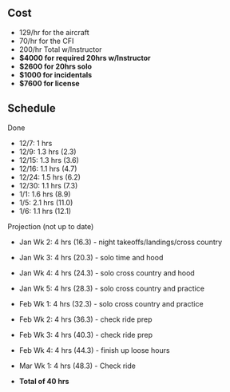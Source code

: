## Cost

* 129/hr for the aircraft
* 70/hr for the CFI
* 200/hr Total w/Instructor
* **$4000 for required 20hrs w/Instructor**
* **$2600 for 20hrs solo**
* **$1000 for incidentals**
* **$7600 for license**

## Schedule
Done
* 12/7:   1 hrs
* 12/9:   1.3 hrs (2.3)
* 12/15:  1.3 hrs (3.6)
* 12/16:  1.1 hrs (4.7)
* 12/24:  1.5 hrs (6.2)
* 12/30:  1.1 hrs (7.3)
* 1/1:    1.6 hrs (8.9)
* 1/5:    2.1 hrs (11.0)
* 1/6:    1.1 hrs (12.1)

Projection (not up to date)
* Jan Wk 2:  4 hrs (16.3) - night takeoffs/landings/cross country
* Jan Wk 3:  4 hrs (20.3) - solo time and hood
* Jan Wk 4:  4 hrs (24.3) - solo cross country and hood
* Jan Wk 5:  4 hrs (28.3) - solo cross country and practice
* Feb Wk 1:  4 hrs (32.3) - solo cross country and practice
* Feb Wk 2:  4 hrs (36.3) - check ride prep
* Feb Wk 3:  4 hrs (40.3) - check ride prep
* Feb Wk 4:  4 hrs (44.3) - finish up loose hours
* Mar Wk 1:  4 hrs (48.3) - Check ride

* **Total of 40 hrs**